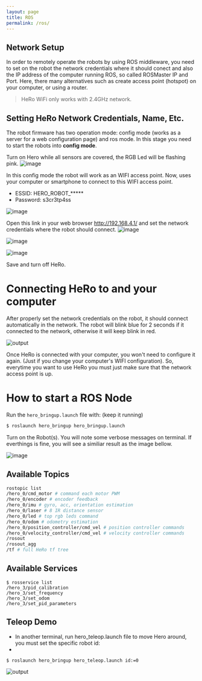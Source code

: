 ```yaml
---
layout: page
title: ROS
permalink: /ros/
---
```


## Network Setup
In order to remotely operate the robots by using ROS middleware, you need to set on the robot the network credentials where it should conect and also the IP address of the computer running ROS, so called ROSMaster IP and Port. Here, there many alternatives such as create access point (hotspot) on your computer, or using a router.

> HeRo WiFi only works with 2.4GHz network.

## Setting HeRo Network Credentials, Name, Etc.
The robot firmware has two operation mode: config mode (works as a server for a web configuration page) and ros mode. 
In this stage you need to start the robots into **config mode**.

Turn on Hero while all sensors are covered, the RGB Led will be flashing pink.
![image](https://user-images.githubusercontent.com/14208261/188984464-a642f4ca-eccd-42a8-a5de-ba6c5ceef6fb.png)

In this config mode the robot will work as an WIFI access point. 
Now, uses your computer or smartphone to connect to this WIFI access point.
- ESSID: HERO_ROBOT_*****
- Password: s3cr3tp4ss

![image](https://user-images.githubusercontent.com/14208261/188985377-c601eed2-55ee-4b30-83ae-48a2ab747848.png)

Open this link in your web browser http://192.168.4.1/ and set the network credentials where the robot should connect.
![image](https://user-images.githubusercontent.com/14208261/188985741-89d5bb6e-dc7a-4a43-aa26-55446060de00.png)

![image](https://user-images.githubusercontent.com/14208261/188985952-9429cf34-2c73-4fb4-9175-931fcb21fc47.png)

![image](https://user-images.githubusercontent.com/14208261/188986050-c08518bc-2560-44c5-93df-190dc329232d.png)

Save and turn off HeRo.

# Connecting HeRo to and your computer
After properly set the network credentials on the robot, it should connect automatically in the network. The robot will blink blue for 2 seconds if it connected to the network, otherwise it will keep blink in red.

![output](https://user-images.githubusercontent.com/14208261/188990277-4e2ba79e-3ec1-473e-b82d-8a4eaccbc45a.gif)

Once HeRo is connected with your computer, you won't need to configure it again. (Just if you change your computer's WIFI configuration). So, everytime you want to use HeRo you must just make sure that the network access point is up.

<!-- - Create a hotspot in your computer, follow this guide https://www.how2shout.com/how-to/2-ways-to-create-wifi-hotspot-in-ubuntu-20-04-lts-focal-fossa.html

- In Ubuntu 20.04 there are some bugs when you try to create a hotspot for the first time, maybe it will be blocked like it is in the screenshot. To resolve this you just need to change tabs in Settings, for example click in Network and then click back in Wifi.
<img src="https://github.com/verlab/hero_common/raw/master/hero_resources/media/images/hero_hotspotbug.png" width="800">

- Run ifconfig to get your IP
<img src="https://github.com/verlab/hero_common/raw/master/hero_resources/media/images/hero_ifconfig.png" width="800">
<img src="https://github.com/verlab/hero_common/raw/master/hero_resources/media/images/hero_inet.png" width="800">

- Turn off hotspot

- Turn on Hotspot

- Turn on Hero. Hero will be flashing red. If it was configured correctly, it will flash Blue and the RGB Led will turn off. The following video shows how this process works in practice.
[Video] -->

<!-- - Once Hero is connected with your computer, you won't need to configure it again. (Just if you change your computer's WIFI hotspot configuration). So, everytime you want to use Hero you must turn on your computer's WIFI hotspot. -->


# How to start a ROS Node
Run the ```hero_bringup.launch``` file with: (keep it running)
```sh
$ roslaunch hero_bringup hero_bringup.launch
```

Turn on the Robot(s). You will note some verbose messages on terminal. If everthings is fine, you will see a similiar result as the image bellow.

![image](https://user-images.githubusercontent.com/14208261/188991513-8f5b1816-d9cd-4dee-93d9-0f929c70323f.png)

## Available Topics
```sh
rostopic list
/hero_0/cmd_motor # command each motor PWM
/hero_0/encoder # encoder feedback
/hero_0/imu # gyro, acc, orientation estimation
/hero_0/laser # 8 IR distance sensor
/hero_0/led # top rgb leds command
/hero_0/odom # odometry estimation
/hero_0/position_controller/cmd_vel # position controller commands
/hero_0/velocity_controller/cmd_vel # velocity controller commands
/rosout
/rosout_agg
/tf # full HeRo tf tree
```

## Available Services
```
$ rosservice list
/hero_3/pid_calibration
/hero_3/set_frequency
/hero_3/set_odom
/hero_3/set_pid_parameters
```

## Teleop Demo
- In another terminal, run hero_teleop.launch file to move Hero around, you must set the specific robot id:
- 
```
$ roslaunch hero_bringup hero_teleop.launch id:=0
```
![output](https://user-images.githubusercontent.com/14208261/188993419-52fea191-6da7-48d5-9ff6-0117f13973f2.gif)
